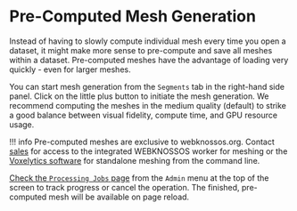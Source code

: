 # Pre-Computed Mesh Generation
Instead of having to slowly compute individual mesh every time you open a dataset, it might make more sense to pre-compute and save all meshes within a dataset. Pre-computed meshes have the advantage of loading very quickly - even for larger meshes.

You can start mesh generation from the `Segments` tab in the right-hand side panel. Click on the little plus button to initiate the mesh generation. We recommend computing the meshes in the medium quality (default) to strike a good balance between visual fidelity, compute time, and GPU resource usage. 

!!! info
    Pre-computed meshes are exclusive to webknossos.org. Contact [sales](mailto:sales@webknossos.org) for access to the integrated WEBKNOSSOS worker for meshing or the [Voxelytics software](https://voxelytics.com) for standalone meshing from the command line.

[Check the `Processing Jobs` page](../automation/jobs.md) from the `Admin` menu at the top of the screen to track progress or cancel the operation. The finished, pre-computed mesh will be available on page reload. 
